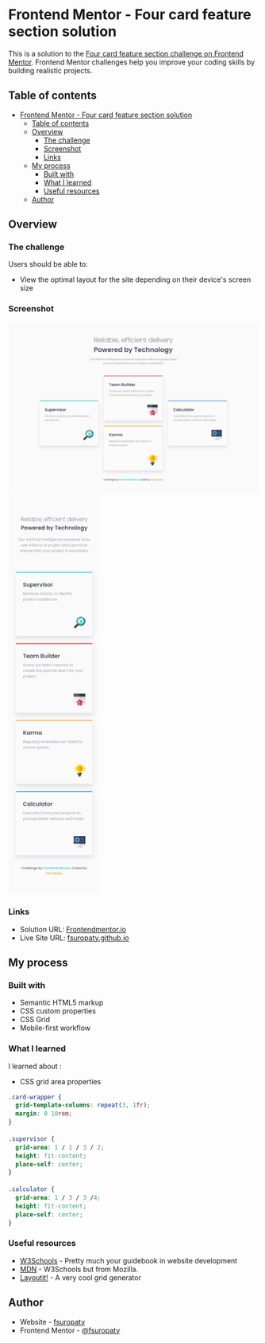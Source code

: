 # Frontend Mentor - Four card feature section solution

This is a solution to the [Four card feature section challenge on Frontend Mentor](https://www.frontendmentor.io/challenges/four-card-feature-section-weK1eFYK). Frontend Mentor challenges help you improve your coding skills by building realistic projects.

## Table of contents

- [Frontend Mentor - Four card feature section solution](#frontend-mentor---four-card-feature-section-solution)
  - [Table of contents](#table-of-contents)
  - [Overview](#overview)
    - [The challenge](#the-challenge)
    - [Screenshot](#screenshot)
    - [Links](#links)
  - [My process](#my-process)
    - [Built with](#built-with)
    - [What I learned](#what-i-learned)
    - [Useful resources](#useful-resources)
  - [Author](#author)

## Overview

### The challenge

Users should be able to:

- View the optimal layout for the site depending on their device's screen size

### Screenshot

![](./images/desktop-screenshot.png)
![](./images/mobile-screenshot.png)

### Links

- Solution URL: [Frontendmentor.io](https://www.frontendmentor.io/solutions/four-card-feature-section-using-html-css-Uz9l-nmUdV)
- Live Site URL: [fsuropaty.github.io](https://fsuropaty.github.io/four-card-feature-section-challenge)

## My process

### Built with

- Semantic HTML5 markup
- CSS custom properties
- CSS Grid
- Mobile-first workflow

### What I learned

I learned about :

- CSS grid area properties

```css
.card-wrapper {
  grid-template-columns: repeat(3, 1fr);
  margin: 0 10rem;
}

.supervisor {
  grid-area: 1 / 1 / 3 / 2;
  height: fit-content;
  place-self: center;
}

.calculator {
  grid-area: 1 / 3 / 3 /4;
  height: fit-content;
  place-self: center;
}
```

### Useful resources

- [W3Schools](https://www.w3schools.com) - Pretty much your guidebook in website development
- [MDN](https://developer.mozilla.org) - W3Schools but from Mozilla.
- [Layoutit!](https://grid.layoutit.com) - A very cool grid generator

## Author

- Website - [fsuropaty]()
- Frontend Mentor - [@fsuropaty](https://www.frontendmentor.io/profile/fsuropaty)
